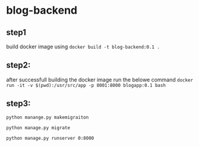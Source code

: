 # blog-backend
## step1
build docker image using
`docker build -t blog-backend:0.1 .`

## step2:
after successfull building the docker image run the belowe command
`docker run -it -v $(pwd):/usr/src/app -p 8001:8000 blogapp:0.1 bash`

## step3:
`python manange.py makemigraiton`

`python manage.py migrate`

`python manage.py runserver 0:8000`
